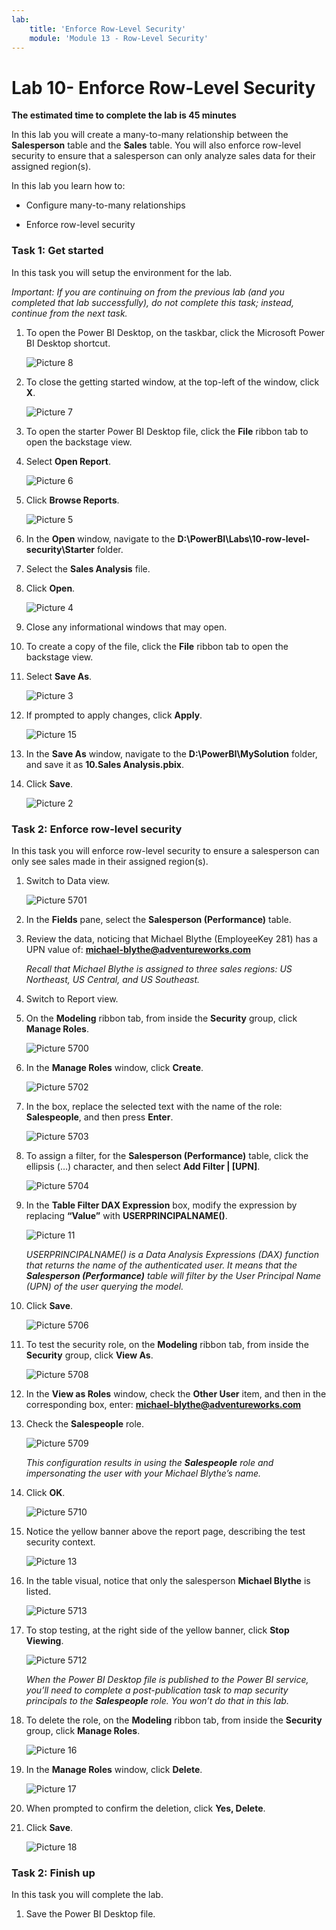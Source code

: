 ```yaml
---
lab:
    title: 'Enforce Row-Level Security'
    module: 'Module 13 - Row-Level Security'
---
```



# **Lab 10- Enforce Row-Level Security**

**The estimated time to complete the lab is 45 minutes**

In this lab you will create a many-to-many relationship between the **Salesperson** table and the **Sales** table. You will also enforce row-level security to ensure that a salesperson can only analyze sales data for their assigned region(s).

In this lab you learn how to:

- Configure many-to-many relationships

- Enforce row-level security


### **Task 1: Get started**

In this task you will setup the environment for the lab.

*Important: If you are continuing on from the previous lab (and you completed that lab successfully), do not complete this task; instead, continue from the next task.*

1. To open the Power BI Desktop, on the taskbar, click the Microsoft Power BI Desktop shortcut.

	![Picture 8](Linked_image_Files/04-configure-data-model-in-power-bi-desktop-advanced_image1.png)

1. To close the getting started window, at the top-left of the window, click **X**.

	![Picture 7](Linked_image_Files/04-configure-data-model-in-power-bi-desktop-advanced_image2.png)

1. To open the starter Power BI Desktop file, click the **File** ribbon tab to open the backstage view.

1. Select **Open Report**.

	![Picture 6](Linked_image_Files/04-configure-data-model-in-power-bi-desktop-advanced_image3.png)

1. Click **Browse Reports**.

	![Picture 5](Linked_image_Files/04-configure-data-model-in-power-bi-desktop-advanced_image4.png)

1. In the **Open** window, navigate to the **D:\PowerBI\Labs\10-row-level-security\Starter** folder.

1. Select the **Sales Analysis** file.

1. Click **Open**.

	![Picture 4](Linked_image_Files/04-configure-data-model-in-power-bi-desktop-advanced_image5.png)

1. Close any informational windows that may open.

1. To create a copy of the file, click the **File** ribbon tab to open the backstage view.

1. Select **Save As**.

	![Picture 3](Linked_image_Files/04-configure-data-model-in-power-bi-desktop-advanced_image6.png)

1. If prompted to apply changes, click **Apply**.

	![Picture 15](Linked_image_Files/04-configure-data-model-in-power-bi-desktop-advanced_image7.png)

1. In the **Save As** window, navigate to the **D:\PowerBI\MySolution** folder, and save it as **10.Sales Analysis.pbix**.

1. Click **Save**.

	![Picture 2](Linked_image_Files/04-configure-data-model-in-power-bi-desktop-advanced_image8.png)

### **Task 2: Enforce row-level security**

In this task you will enforce row-level security to ensure a salesperson can only see sales made in their assigned region(s).

1. Switch to Data view.

	![Picture 5701](Linked_image_Files/04-configure-data-model-in-power-bi-desktop-advanced_image20.png)

2. In the **Fields** pane, select the **Salesperson (Performance)** table.

3. Review the data, noticing that Michael Blythe (EmployeeKey 281) has a UPN value of: **michael-blythe@adventureworks.com**

	*Recall that Michael Blythe is assigned to three sales regions: US Northeast, US Central, and US Southeast.*

4. Switch to Report view.

5. On the **Modeling** ribbon tab, from inside the **Security** group, click **Manage Roles**.

	![Picture 5700](Linked_image_Files/04-configure-data-model-in-power-bi-desktop-advanced_image21.png)

6. In the **Manage Roles** window, click **Create**.

	![Picture 5702](Linked_image_Files/04-configure-data-model-in-power-bi-desktop-advanced_image22.png)

7. In the box, replace the selected text with the name of the role: **Salespeople**, and then press **Enter**.

	![Picture 5703](Linked_image_Files/04-configure-data-model-in-power-bi-desktop-advanced_image23.png)

8. To assign a filter, for the **Salesperson (Performance)** table, click the ellipsis (…) character, and then select **Add Filter \| [UPN]**.

	![Picture 5704](Linked_image_Files/04-configure-data-model-in-power-bi-desktop-advanced_image24.png)

9. In the **Table Filter DAX Expression** box, modify the expression by replacing **“Value”** with **USERPRINCIPALNAME()**.

	![Picture 11](Linked_image_Files/04-configure-data-model-in-power-bi-desktop-advanced_image25.png)

	*USERPRINCIPALNAME() is a Data Analysis Expressions (DAX) function that returns the name of the authenticated user. It means that the **Salesperson (Performance)** table will filter by the User Principal Name (UPN) of the user querying the model.*

10. Click **Save**.

	![Picture 5706](Linked_image_Files/04-configure-data-model-in-power-bi-desktop-advanced_image26.png)

11. To test the security role, on the **Modeling** ribbon tab, from inside the **Security** group, click **View As**.

	![Picture 5708](Linked_image_Files/04-configure-data-model-in-power-bi-desktop-advanced_image27.png)

12. In the **View as Roles** window, check the **Other User** item, and then in the corresponding box, enter: **michael-blythe@adventureworks.com**

13. Check the **Salespeople** role.

	![Picture 5709](Linked_image_Files/04-configure-data-model-in-power-bi-desktop-advanced_image28.png)

	*This configuration results in using the **Salespeople** role and impersonating the user with your Michael Blythe’s name.*

14. Click **OK**.

	![Picture 5710](Linked_image_Files/04-configure-data-model-in-power-bi-desktop-advanced_image29.png)

15. Notice the yellow banner above the report page, describing the test security context.

	![Picture 13](Linked_image_Files/04-configure-data-model-in-power-bi-desktop-advanced_image30.png)

16. In the table visual, notice that only the salesperson **Michael Blythe** is listed.

	![Picture 5713](Linked_image_Files/04-configure-data-model-in-power-bi-desktop-advanced_image31.png)

17. To stop testing, at the right side of the yellow banner, click **Stop Viewing**.

	![Picture 5712](Linked_image_Files/04-configure-data-model-in-power-bi-desktop-advanced_image32.png)

	*When the Power BI Desktop file is published to the Power BI service, you’ll need to complete a post-publication task to map security principals to the **Salespeople** role. You won’t do that in this lab.*

18. To delete the role, on the **Modeling** ribbon tab, from inside the **Security** group, click **Manage Roles**.

	![Picture 16](Linked_image_Files/04-configure-data-model-in-power-bi-desktop-advanced_image33.png)

19. In the **Manage Roles** window, click **Delete**.

	![Picture 17](Linked_image_Files/04-configure-data-model-in-power-bi-desktop-advanced_image34.png)

20. When prompted to confirm the deletion, click **Yes, Delete**.

21. Click **Save**.

	![Picture 18](Linked_image_Files/04-configure-data-model-in-power-bi-desktop-advanced_image35.png)

### **Task 2: Finish up**

In this task you will complete the lab.

1. Save the Power BI Desktop file.
